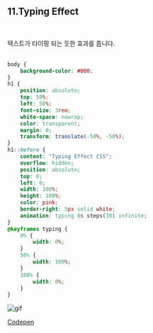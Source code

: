 
## 11.Typing Effect
<br>

텍스트가 타이핑 되는 듯한 효과를 줍니다.
<br><br>

```css
body {
    background-color: #000;
}
h1 {
    position: absolute;
    top: 50%;
    left: 50%;
    font-size: 3rem;
    white-space: nowrap;
    color: transparent;
    margin: 0;
    transform: translate(-50%, -50%);
}
h1::before {
    content: "Typing Effect CSS";
    overflow: hidden;
    position: absolute;
    top: 0;
    left: 0;
    width: 100%;
    height: 100%;
    color: pink;
    border-right: 5px solid white;
    animation: typing 8s steps(30) infinite;
}
@keyframes typing {
    0% {
        width: 0%;
    }
    50% {
        width: 100%;
    }
    100% {
        width: 0%;
    }
}

```

![gif](https://user-images.githubusercontent.com/7742074/140754633-3b1b21df-5039-40a5-9228-9d3c45061acc.gif)

[Codepen](https://codepen.io/yonghap/pen/yLojzaO)


